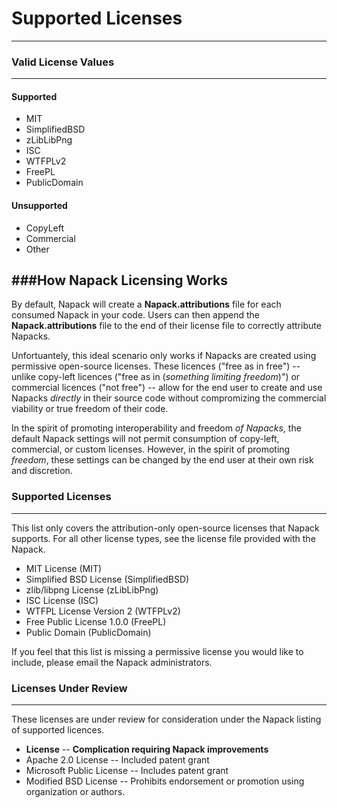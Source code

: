 # Supported Licenses
--------------------

### Valid License Values
------------------------

#### Supported
- MIT
- SimplifiedBSD
- zLibLibPng
- ISC
- WTFPLv2
- FreePL
- PublicDomain

#### Unsupported
- CopyLeft
- Commercial
- Other

###How Napack Licensing Works
--------------------------
By default, Napack will create a **Napack.attributions** file for each consumed Napack in your code. Users can then append the **Napack.attributions** file to the end of their license file to correctly attribute Napacks.

Unfortuantely, this ideal scenario only works if Napacks are created using permissive open-source licenses. These licences ("free as in free") -- unlike copy-left licences ("free as in (*something limiting freedom*)") or commercial licences ("not free") -- allow for the end user to create and use Napacks *directly* in their source code without compromizing the commercial viability or true freedom of their code.

In the spirit of promoting interoperability and freedom *of Napacks*, the default Napack settings will not permit consumption of copy-left, commercial, or custom licenses. However, in the spirit of promoting *freedom*, these settings can be changed by the end user at their own risk and discretion. 

### Supported Licenses 
----------------------

This list only covers the attribution-only open-source licenses that Napack supports. For all other license types, see the license file provided with the Napack.

* MIT License (MIT)
* Simplified BSD License (SimplifiedBSD)
* zlib/libpng License (zLibLibPng)
* ISC License (ISC)
* WTFPL License Version 2 (WTFPLv2)
* Free Public License 1.0.0 (FreePL)
* Public Domain (PublicDomain)

If you feel that this list is missing a permissive license you would like to include, please email the Napack administrators.

### Licenses Under Review
-------------------------
These licenses are under review for consideration under the Napack listing of supported licences.

* **License** -- **Complication requiring Napack improvements**
* Apache 2.0 License -- Included patent grant
* Microsoft Public License -- Includes patent grant
* Modified BSD License -- Prohibits endorsement or promotion using organization or authors.

